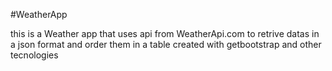 #WeatherApp

this is a Weather app that uses api from WeatherApi.com to retrive datas in a json format and order them in a table created with getbootstrap and other tecnologies
